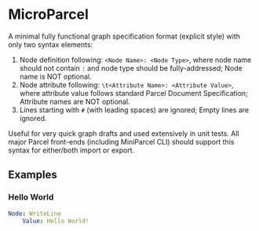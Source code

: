 # MicroParcel

<!-- Based on command-line format/obj format; Syntax similar to YAML. Much simpler than both MiniParcel and graph text-serialization format. -->

A minimal fully functional graph specification format (explicit style) with only two syntax elements:

1. Node definition following: `<Node Name>: <Node Type>`, where node name should not contain `:` and node type should be fully-addressed; Node name is NOT optional.
2. Node attribute following: `\t<Attribute Name>: <Attribute Value>`, where attribute value follows standard Parcel Document Specification; Attribute names are NOT optional.
3. Lines starting with `#` (with leading spaces) are ignored; Empty lines are ignored.

Useful for very quick graph drafts and used extensively in unit tests. All major Parcel front-ends (including MiniParcel CLI) should support this syntax for either/both import or export.

## Examples

### Hello World

```yaml
Node: WriteLine
    Value: Hello World!
```